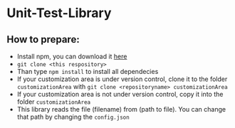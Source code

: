 # Unit-Test-Library
## How to prepare:
- Install npm, you can download it [here](https://www.npmjs.com/get-npm)
- ```git clone <this respository>```
- Than type ```npm install``` to install all dependecies
- If your customization area is under version control, clone it to the folder ```customizationArea``` with ```git clone <repositoryname> customizationArea```
- If your customization area is not under version control, copy it into the folder ```customizationArea```
- This library reads the file (filename) from (path to file). You can change that path by changing the ```config.json```

